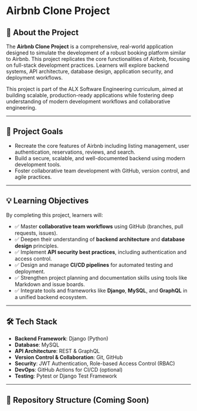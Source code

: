 
# Airbnb Clone Project

## 🏡 About the Project

The **Airbnb Clone Project** is a comprehensive, real-world application designed to simulate the development of a robust booking platform similar to Airbnb. This project replicates the core functionalities of Airbnb, focusing on full-stack development practices. Learners will explore backend systems, API architecture, database design, application security, and deployment workflows.

This project is part of the ALX Software Engineering curriculum, aimed at building scalable, production-ready applications while fostering deep understanding of modern development workflows and collaborative engineering.

---

## 🎯 Project Goals

- Recreate the core features of Airbnb including listing management, user authentication, reservations, reviews, and search.
- Build a secure, scalable, and well-documented backend using modern development tools.
- Foster collaborative team development with GitHub, version control, and agile practices.

---

## 💡 Learning Objectives

By completing this project, learners will:

- ✅ Master **collaborative team workflows** using GitHub (branches, pull requests, issues).
- ✅ Deepen their understanding of **backend architecture** and **database design** principles.
- ✅ Implement **API security best practices**, including authentication and access control.
- ✅ Design and manage **CI/CD pipelines** for automated testing and deployment.
- ✅ Strengthen project planning and documentation skills using tools like Markdown and issue boards.
- ✅ Integrate tools and frameworks like **Django**, **MySQL**, and **GraphQL** in a unified backend ecosystem.

---

## 🛠️ Tech Stack

- **Backend Framework**: Django (Python)
- **Database**: MySQL
- **API Architecture**: REST & GraphQL
- **Version Control & Collaboration**: Git, GitHub
- **Security**: JWT Authentication, Role-based Access Control (RBAC)
- **DevOps**: GitHub Actions for CI/CD (optional)
- **Testing**: Pytest or Django Test Framework

---

## 📁 Repository Structure (Coming Soon)




